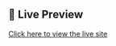 

## 🔗 Live Preview

[Click here to view the live site](https://channakeshava96.github.io/SCT_WD_3/)
